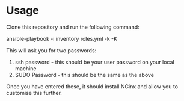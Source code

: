 # Usage

Clone this repository and run the following command:

ansible-playbook -i inventory roles.yml -k -K

This will ask you for two passwords:

1) ssh password - this should be your user password on your local machine
2) SUDO Password - this should be the same as the above

Once you have entered these, it should install NGinx and allow you to customise this further.
